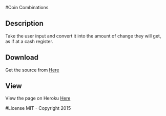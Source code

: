 #Coin Combinations

## Description
Take the user input and convert it into the amount of change they will get, as if at a cash register.

## Download
Get the source from [Here](https://github.com/Vawx/sinatra_coin_combinations)

## View
View the page on Heroku [Here](https://safe-waters-2497.herokuapp.com/)

#License
MIT - Copyright 2015
